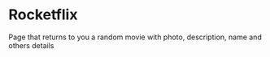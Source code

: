 # Rocketflix
 Page that returns to you a random movie with photo, description, name and others details
